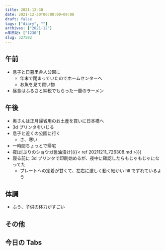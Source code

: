 ```yaml
---
title: 2021-12-30
date: 2021-12-30T00:00:00+09:00
draft: false
tags: ["diary", ""]
archives: ["2021-12"]
n年日記: ["1230"]
slug: 327592
---
```


## 午前

- 息子と日暮里舎人公園に
  - 年末で閉まっていたのでホームセンターへ
  - お魚を見て買い物
- 昼食はふるさと納税でもらった一蘭のラーメン

## 午後

- 奥さんは正月帰省用のお土産を買いに日本橋へ
- 3d プリンタをいじる
- 息子と近くの公園に行く
  - さ、寒い
- 一時間ちょっとで帰宅
- 夜は[ぶりのショウガ醤油漬け]({{< ref 20211211_726308.md >}})
- 寝る前に 3d プリンタで印刷始めるが、夜中に確認したらもじゃもじゃになってた
  - プレートへの定着が甘くて、左右に激しく動く細かい fill でずれているよう

## 体調

- ふう、子供の体力がすごい

## その他

## 今日の Tabs
